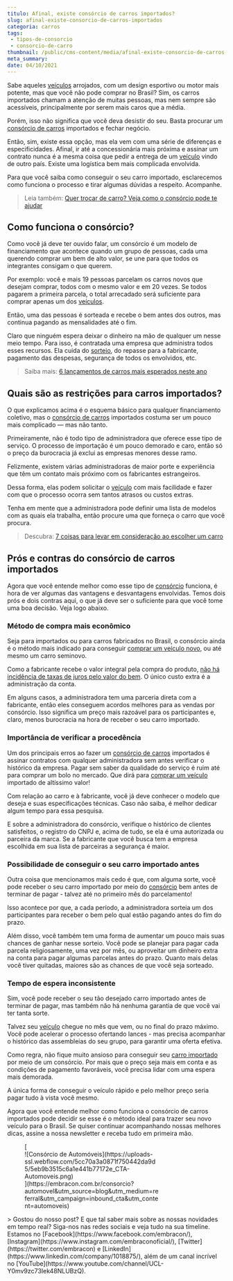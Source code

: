 ```yaml
---
titulo: Afinal, existe consórcio de carros importados?
slug: afinal-existe-consorcio-de-carros-importados
categoria: carros
tags:
 - tipos-de-consorcio
 - consorcio-de-carro
thumbnail: /public/cms-content/media/afinal-existe-consorcio-de-carros-importados.jpeg
meta_summary: 
date: 04/10/2021
---
```

Sabe aqueles [veículos](https://www.embracon.com.br/blog/sobre-o-consorcio-de-veiculos-embracon) arrojados, com um design esportivo ou motor mais potente, mas que você não pode comprar no Brasil? Sim, os carros importados chamam a atenção de muitas pessoas, mas nem sempre são acessíveis, principalmente por serem mais caros que a média.

Porém, isso não significa que você deva desistir do seu. Basta procurar um [consórcio de carros](https://www.embracon.com.br/blog/vantagens-consorcio-automovel) importados e fechar negócio.

Então, sim, existe essa opção, mas ela vem com uma série de diferenças e especificidades. Afinal, ir até a concessionária mais próxima e assinar um contrato nunca é a mesma coisa que pedir a entrega de um [veículo](https://www.embracon.com.br/blog/duvidas-frequentes-consorcio-de-carro) vindo de outro país. Existe uma logística bem mais complicada envolvida.

Para que você saiba como conseguir o seu carro importado, esclarecemos como funciona o processo e tirar algumas dúvidas a respeito. Acompanhe.

> Leia também: [Quer trocar de carro? Veja como o consórcio pode te ajudar](https://www.embracon.com.br/blog/quer-trocar-de-carro-veja-como-o-consorcio-pode-te-ajudar)

Como funciona o consórcio?
--------------------------

Como você já deve ter ouvido falar, um consórcio é um modelo de financiamento que acontece quando um grupo de pessoas, cada uma querendo comprar um bem de alto valor, se une para que todos os integrantes consigam o que querem.

Por exemplo: você e mais 19 pessoas parcelam os carros novos que desejam comprar, todos com o mesmo valor e em 20 vezes. Se todos pagarem a primeira parcela, o total arrecadado será suficiente para comprar apenas um dos [veículos](https://www.embracon.com.br/blog/como-comprar-um-carro-com-r-100-00-por-semana).

Então, uma das pessoas é sorteada e recebe o bem antes dos outros, mas continua pagando as mensalidades até o fim.

Claro que ninguém espera deixar o dinheiro na mão de qualquer um nesse meio tempo. Para isso, é contratada uma empresa que administra todos esses recursos. Ela cuida do [sorteio](https://www.embracon.com.br/conhecaoconsorcio/como-sao-realizados-os-sorteios-nas-assembleias), do repasse para a fabricante, pagamento das despesas, segurança de todos os envolvidos, etc.

> Saiba mais: [6 lançamentos de carros mais esperados neste ano](https://www.embracon.com.br/blog/lancamentos-de-carros-neste-ano)

Quais são as restrições para carros importados?
-----------------------------------------------

O que explicamos acima é o esquema básico para qualquer financiamento coletivo, mas o [consórcio de carros](https://www.embracon.com.br/consorcio-de-carros) importados costuma ser um pouco mais complicado — mas não tanto.

Primeiramente, não é todo tipo de administradora que oferece esse tipo de serviço. O processo de importação é um pouco demorado e caro, então só o preço da burocracia já exclui as empresas menores desse ramo.

Felizmente, existem várias administradoras de maior porte e experiência que têm um contato mais próximo com os fabricantes estrangeiros.

Dessa forma, elas podem solicitar o [veículo](https://www.embracon.com.br/blog/carros-mais-baratos-os-modelos-de-ate-r-40-mil) com mais facilidade e fazer com que o processo ocorra sem tantos atrasos ou custos extras.

Tenha em mente que a administradora pode definir uma lista de modelos com as quais ela trabalha, então procure uma que forneça o carro que você procura.

> Descubra: [7 coisas para levar em consideração ao escolher um carro](https://www.embracon.com.br/blog/7-coisas-para-levar-em-consideracao-ao-escolher-um-carro)

Prós e contras do consórcio de carros importados
------------------------------------------------

Agora que você entende melhor como esse tipo de [consórcio](https://www.embracon.com.br/blog/vantagens-consorcio-automovel) funciona, é hora de ver algumas das vantagens e desvantagens envolvidas. Temos dois prós e dois contras aqui, o que já deve ser o suficiente para que você tome uma boa decisão. Veja logo abaixo.

### Método de compra mais econômico

Seja para importados ou para carros fabricados no Brasil, o consórcio ainda é o método mais indicado para conseguir [comprar um veículo novo](https://www.embracon.com.br/blog/pensando-em-comprar-um-carro-saiba-o-que-levar-em-consideracao), ou até mesmo um carro seminovo.

Como a fabricante recebe o valor integral pela compra do produto, [não há incidência de taxas de juros pelo valor do bem](https://www.embracon.com.br/blog/consorcio-nao-tem-juros-entenda). O único custo extra é a administração da conta.

Em alguns casos, a administradora tem uma parceria direta com a fabricante, então eles conseguem acordos melhores para as vendas por consórcio. Isso significa um preço mais razoável para os participantes e, claro, menos burocracia na hora de receber o seu carro importado.

### Importância de verificar a procedência

Um dos principais erros ao fazer um [consórcio de carros](https://www.embracon.com.br/blog/5-formas-de-pagamento-de-um-carro) importados é assinar contratos com qualquer administradora sem antes verificar o histórico da empresa. Pagar sem saber da qualidade do serviço é ruim até para comprar um bolo no mercado. Que dirá para [comprar um veículo](https://www.embracon.com.br/blog/primeiro-carro-como-acertar-na-escolha) importado de altíssimo valor!

Com relação ao carro e à fabricante, você já deve conhecer o modelo que deseja e suas especificações técnicas. Caso não saiba, é melhor dedicar algum tempo para essa pesquisa.

E sobre a administradora do consórcio, verifique o histórico de clientes satisfeitos, o registro do CNPJ e, acima de tudo, se ela é uma autorizada ou parceira da marca. Se a fabricante que você busca tem a empresa escolhida em sua lista de parceiras a segurança é maior.

### Possibilidade de conseguir o seu carro importado antes

Outra coisa que mencionamos mais cedo é que, com alguma sorte, você pode receber o seu carro importado por meio do [consórcio](https://www.embracon.com.br/blog/o-que-e-como-funciona-o-consorcio-de-carros-e-motos) bem antes de terminar de pagar - talvez até no primeiro mês do parcelamento!

Isso acontece por que, a cada período, a administradora sorteia um dos participantes para receber o bem pelo qual estão pagando antes do fim do prazo.

Além disso, você também tem uma forma de aumentar um pouco mais suas chances de ganhar nesse sorteio. Você pode se planejar para pagar cada parcela religiosamente, uma vez por mês, ou aproveitar um dinheiro extra na conta para pagar algumas parcelas antes do prazo. Quanto mais delas você tiver quitadas, maiores são as chances de que você seja sorteado.

### Tempo de espera inconsistente

Sim, você pode receber o seu tão desejado carro importado antes de terminar de pagar, mas também não há nenhuma garantia de que você vai ter tanta sorte.

Talvez seu [veículo](https://www.embracon.com.br/blog/saiba-quando-fazer-um-consorcio-de-automovel) chegue no mês que vem, ou no final do prazo máximo. Você pode acelerar o processo ofertando lances - mas precisa acompanhar o histórico das assembleias do seu grupo, para garantir uma oferta efetiva.

Como regra, não fique muito ansioso para conseguir seu [carro importado](https://www.embracon.com.br/blog/como-funciona-consorcio-de-automoveis-por-que-boa-opcao) por meio de um consórcio. Por mais que o preço seja mais em conta e as condições de pagamento favoráveis, você precisa lidar com uma espera mais demorada.

A única forma de conseguir o veículo rápido e pelo melhor preço seria pagar tudo à vista você mesmo.

Agora que você entende melhor como funciona o consórcio de carros importados pode decidir se esse é o método ideal para trazer seu novo veículo para o Brasil. Se quiser continuar acompanhando nossas melhores dicas, assine a nossa newsletter e receba tudo em primeira mão.

<figure class="w-richtext-figure-type-image w-richtext-align-center" style="max-width:310px">[<div>![Consórcio de Automóveis](https://uploads-ssl.webflow.com/5cc70a3a0871f750442da9d5/5eb9b3515c6a1e441b77172e_CTA-Automoveis.png)</div>](https://embracon.com.br/consorcio?automovel&utm_source=blog&utm_medium=referral&utm_campaign=inbound_cta&utm_content=automoveis)</figure>> Gostou do nosso post? E que tal saber mais sobre as nossas novidades em tempo real? Siga-nos nas redes sociais e veja tudo na sua timeline. Estamos no [Facebook](https://www.facebook.com/embracon/), [Instagram](https://www.instagram.com/embraconoficial/), [Twitter](https://twitter.com/embracon) e [LinkedIn](https://www.linkedin.com/company/1018875/), além de um canal incrível no [YouTube](https://www.youtube.com/channel/UCL-Y0mv9zc73Iek48NLUBzQ).
